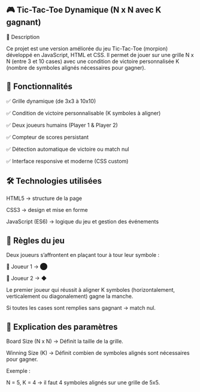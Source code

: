 🎮 Tic-Tac-Toe Dynamique (N x N avec K gagnant)
-----------------------------------------------
📌 Description

Ce projet est une version améliorée du jeu Tic-Tac-Toe (morpion) développé en JavaScript, HTML et CSS.
Il permet de jouer sur une grille N x N (entre 3 et 10 cases) avec une condition de victoire personnalisée K (nombre de symboles alignés nécessaires pour gagner).


🚀 Fonctionnalités
------------------
✅ Grille dynamique (de 3x3 à 10x10)

✅ Condition de victoire personnalisable (K symboles à aligner)

✅ Deux joueurs humains (Player 1 & Player 2)

✅ Compteur de scores persistant

✅ Détection automatique de victoire ou match nul

✅ Interface responsive et moderne (CSS custom)


🛠️ Technologies utilisées
-------------------------
HTML5 → structure de la page

CSS3 → design et mise en forme

JavaScript (ES6) → logique du jeu et gestion des événements


🎯 Règles du jeu
----------------
Deux joueurs s’affrontent en plaçant tour à tour leur symbole :

🔵 Joueur 1 → ⬤

🔷 Joueur 2 → ◆

Le premier joueur qui réussit à aligner K symboles (horizontalement, verticalement ou diagonalement) gagne la manche.

Si toutes les cases sont remplies sans gagnant → match nul.


📖 Explication des paramètres
------------------------------
Board Size (N x N) → Définit la taille de la grille.

Winning Size (K) → Définit combien de symboles alignés sont nécessaires pour gagner.

Exemple :

N = 5, K = 4 → il faut 4 symboles alignés sur une grille de 5x5.



